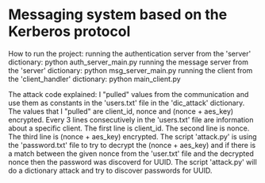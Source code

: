 # Messaging system based on the Kerberos protocol


How to run the project:
    running the authentication server from the 'server' dictionary:    python auth_server_main.py
    running the message server from the 'server' dictionary:           python msg_server_main.py
    running the client from the 'client_handler' dictionary:           python main_client.py

The attack code explained:
    I "pulled" values ​​from the communication and use them as constants in the 'users.txt' file in the 'dic_attack' dictionary.
    The values that I "pulled" are client_id, nonce and (nonce + aes_key) encrypted.
    Every 3 lines consecutively in the 'users.txt' file are information about a specific client.
    The first line is client_id. The second line is nonce. The third line is (nonce + aes_key) encrypted.
    The script 'attack.py' is using the 'password.txt' file to try to decrypt the (nonce + aes_key) and if there is a match between the 
    given nonce from the 'user.txt' file and the decrypted nonce then the password was discoverd for UUID.
    The script 'attack.py' will do a dictionary attack and try to discover passwords for UUID.
